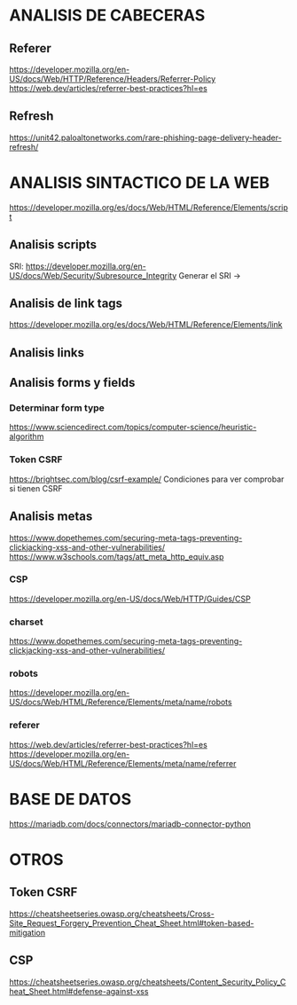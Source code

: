 # ANALISIS DE CABECERAS
## Referer
https://developer.mozilla.org/en-US/docs/Web/HTTP/Reference/Headers/Referrer-Policy
https://web.dev/articles/referrer-best-practices?hl=es
## Refresh
https://unit42.paloaltonetworks.com/rare-phishing-page-delivery-header-refresh/

# ANALISIS SINTACTICO DE LA WEB
https://developer.mozilla.org/es/docs/Web/HTML/Reference/Elements/script
## Analisis scripts
SRI: https://developer.mozilla.org/en-US/docs/Web/Security/Subresource_Integrity
Generar el SRI -> 
## Analisis de link tags
https://developer.mozilla.org/es/docs/Web/HTML/Reference/Elements/link
## Analisis links
## Analisis forms y fields
### Determinar form type
https://www.sciencedirect.com/topics/computer-science/heuristic-algorithm
### Token CSRF
https://brightsec.com/blog/csrf-example/
Condiciones para ver comprobar si tienen CSRF
## Analisis metas
https://www.dopethemes.com/securing-meta-tags-preventing-clickjacking-xss-and-other-vulnerabilities/
https://www.w3schools.com/tags/att_meta_http_equiv.asp
### CSP 
https://developer.mozilla.org/en-US/docs/Web/HTTP/Guides/CSP
### charset
https://www.dopethemes.com/securing-meta-tags-preventing-clickjacking-xss-and-other-vulnerabilities/
### robots
https://developer.mozilla.org/en-US/docs/Web/HTML/Reference/Elements/meta/name/robots
### referer
https://web.dev/articles/referrer-best-practices?hl=es
https://developer.mozilla.org/en-US/docs/Web/HTML/Reference/Elements/meta/name/referrer

# BASE DE DATOS
https://mariadb.com/docs/connectors/mariadb-connector-python

# OTROS
## Token CSRF
https://cheatsheetseries.owasp.org/cheatsheets/Cross-Site_Request_Forgery_Prevention_Cheat_Sheet.html#token-based-mitigation
## CSP
https://cheatsheetseries.owasp.org/cheatsheets/Content_Security_Policy_Cheat_Sheet.html#defense-against-xss

